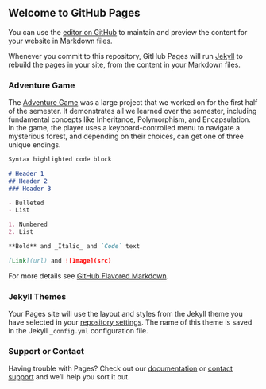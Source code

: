 ## Welcome to GitHub Pages

You can use the [editor on GitHub](https://github.com/TJCampo/githubPortfolio/edit/main/README.md) to maintain and preview the content for your website in Markdown files.

Whenever you commit to this repository, GitHub Pages will run [Jekyll](https://jekyllrb.com/) to rebuild the pages in your site, from the content in your Markdown files.

### Adventure Game

The [Adventure Game](https://github.com/TJCampo/githubPortfolio/commit/2653adfb50882214a3a0f7363e3535551fbf012a) was a large project that we worked on for the first half of the semester. It demonstrates all we learned over the semester, including fundamental concepts like Inheritance, Polymorphism, and Encapsulation. In the game, the player uses a keyboard-controlled menu to navigate a mysterious forest, and depending on their choices, can get one of three unique endings. 


```markdown
Syntax highlighted code block

# Header 1
## Header 2
### Header 3

- Bulleted
- List

1. Numbered
2. List

**Bold** and _Italic_ and `Code` text

[Link](url) and ![Image](src)
```

For more details see [GitHub Flavored Markdown](https://guides.github.com/features/mastering-markdown/).

### Jekyll Themes

Your Pages site will use the layout and styles from the Jekyll theme you have selected in your [repository settings](https://github.com/TJCampo/githubPortfolio/settings/pages). The name of this theme is saved in the Jekyll `_config.yml` configuration file.

### Support or Contact

Having trouble with Pages? Check out our [documentation](https://docs.github.com/categories/github-pages-basics/) or [contact support](https://support.github.com/contact) and we’ll help you sort it out.
